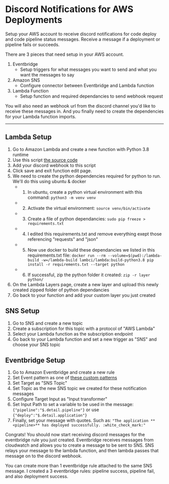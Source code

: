 # Discord Notifications for AWS Deployments
Setup your AWS account to receive discord notifications for code deploy and code pipeline status messages. Receive a message if a deployment or pipeline fails or succeeds.

There are 3 pieces that need setup in your AWS account. 

1. Eventbridge
   - Setup triggers for what messages you want to send and what you want the messages to say
2. Amazon SNS
   - Configure connector between Eventbridge and Lambda function 
3. Lambda Function
   - Setup function and required dependancies to send webhook request


You will also need an webhook url from the discord channel you'd like to receive these messages in. And you finally need to create the dependencies for your Lambda function imports.

____________

## Lambda Setup
1. Go to Amazon Lambda and create a new function with Python 3.8 runtime
2. Use this script [the source code](https://github.com/gavinsauder/discord-aws-deployment-notifications/blob/main/lambda_function.py)
3. Add your discord webhook to this script
4. Click save and exit function edit page. 
5. We need to create the python dependencies required for python to run. We'll do this using ubuntu & docker
   - 1. In ubuntu, create a python virtual environment with this command: `python3 -m venv venv`
   - 2. Activate the virtual environment: `source venv/bin/activate`
   - 3. Create a file of python dependancies: `sudo pip freeze > requirements.txt`
   - 4. I edited this requirements.txt and remove everything exept those referencing "requests" and "json"
   - 5. Now use docker to build these dependancies we listed in this requirements.txt file: `docker run --rm --volume=$(pwd):/lambda-build -w=/lambda-build lambci/lambda:build-python3.8 pip install -r requirements.txt --target python`
   - 6. If successful, zip the python folder it created: `zip -r layer python/`
8. On the Lambda Layers page, create a new layer and upload this newly created zipped folder of python dependancies
9. Go back to your function and add your custom layer you just created

## SNS Setup
1. Go to SNS and create a new topic
2. Create a subscription for this topic with a protocol of "AWS Lambda"
3. Select your Lambda function as the subscription endpoint
4. Go back to your Lambda function and set a new trigger as "SNS" and choose your SNS topic

## Eventbridge Setup
1. Go to Amazon Eventbridge and create a new rule
2. Set Event pattern as one of [these custom patterns](https://github.com/gavinsauder/discord-aws-deployment-notifications/tree/main/eventbridge-rules)
3. Set Target as "SNS Topic"
4. Set Topic as the new SNS topic we created for these notification messages
5. Configure Target Input as "Input transformer"
6. Set Input Path to set a variable to be used in the message: `{"pipeline":"$.detail.pipeline"}` or use `{"deploy":"$.detail.application"}`
7. Finally, set your message with quotes. Such as: `"The application **<pipeline>** has deployed successfully. :white_check_mark:"`


Congrats! You should now start receiving discord messages for the eventbridge rule you just created. Eventbridge receives messages from cloudwatch and allows you to create a message to be sent to SNS. SNS relays your message to the lambda function, and then lambda passes that message on to the discord webhook.

You can create more than 1 eventbridge rule attached to the same SNS message. I created a 3 eventbridge rules: pipeline success, pipeline fail, and also deployment success.
